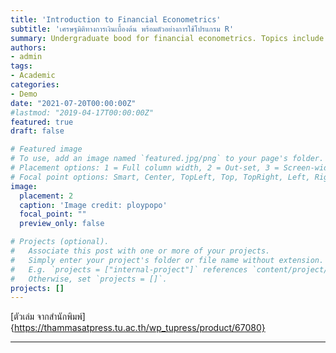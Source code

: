 ```yaml
---
title: 'Introduction to Financial Econometrics'
subtitle: 'เศรษฐมิติทางการเงินเบื้องต้น พร้อมตัวอย่างการใช้โปรแกรม R'
summary: Undergraduate bood for financial econometrics. Topics include univariate time series (ARIMA) model, time series regression, GARCH model, multivariate model (VAR), and nonstationary model  (cointegration and VECM).
authors:
- admin
tags:
- Academic
categories:
- Demo
date: "2021-07-20T00:00:00Z"
#lastmod: "2019-04-17T00:00:00Z"
featured: true
draft: false

# Featured image
# To use, add an image named `featured.jpg/png` to your page's folder.
# Placement options: 1 = Full column width, 2 = Out-set, 3 = Screen-width
# Focal point options: Smart, Center, TopLeft, Top, TopRight, Left, Right, BottomLeft, Bottom, BottomRight
image:
  placement: 2
  caption: 'Image credit: ploypopo'
  focal_point: ""
  preview_only: false

# Projects (optional).
#   Associate this post with one or more of your projects.
#   Simply enter your project's folder or file name without extension.
#   E.g. `projects = ["internal-project"]` references `content/project/deep-learning/index.md`.
#   Otherwise, set `projects = []`.
projects: []
---
```


[ตัวเล่ม จากสำนักพิมพ์]{https://thammasatpress.tu.ac.th/wp_tupress/product/67080}


---
